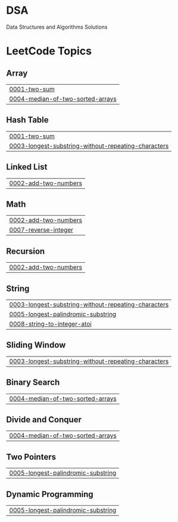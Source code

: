 # DSA
Data Structures and Algorithms Solutions

<!---LeetCode Topics Start-->
# LeetCode Topics
## Array
|  |
| ------- |
| [0001-two-sum](https://github.com/StafShah/DSA/tree/master/0001-two-sum) |
| [0004-median-of-two-sorted-arrays](https://github.com/StafShah/DSA/tree/master/0004-median-of-two-sorted-arrays) |
## Hash Table
|  |
| ------- |
| [0001-two-sum](https://github.com/StafShah/DSA/tree/master/0001-two-sum) |
| [0003-longest-substring-without-repeating-characters](https://github.com/StafShah/DSA/tree/master/0003-longest-substring-without-repeating-characters) |
## Linked List
|  |
| ------- |
| [0002-add-two-numbers](https://github.com/StafShah/DSA/tree/master/0002-add-two-numbers) |
## Math
|  |
| ------- |
| [0002-add-two-numbers](https://github.com/StafShah/DSA/tree/master/0002-add-two-numbers) |
| [0007-reverse-integer](https://github.com/StafShah/DSA/tree/master/0007-reverse-integer) |
## Recursion
|  |
| ------- |
| [0002-add-two-numbers](https://github.com/StafShah/DSA/tree/master/0002-add-two-numbers) |
## String
|  |
| ------- |
| [0003-longest-substring-without-repeating-characters](https://github.com/StafShah/DSA/tree/master/0003-longest-substring-without-repeating-characters) |
| [0005-longest-palindromic-substring](https://github.com/StafShah/DSA/tree/master/0005-longest-palindromic-substring) |
| [0008-string-to-integer-atoi](https://github.com/StafShah/DSA/tree/master/0008-string-to-integer-atoi) |
## Sliding Window
|  |
| ------- |
| [0003-longest-substring-without-repeating-characters](https://github.com/StafShah/DSA/tree/master/0003-longest-substring-without-repeating-characters) |
## Binary Search
|  |
| ------- |
| [0004-median-of-two-sorted-arrays](https://github.com/StafShah/DSA/tree/master/0004-median-of-two-sorted-arrays) |
## Divide and Conquer
|  |
| ------- |
| [0004-median-of-two-sorted-arrays](https://github.com/StafShah/DSA/tree/master/0004-median-of-two-sorted-arrays) |
## Two Pointers
|  |
| ------- |
| [0005-longest-palindromic-substring](https://github.com/StafShah/DSA/tree/master/0005-longest-palindromic-substring) |
## Dynamic Programming
|  |
| ------- |
| [0005-longest-palindromic-substring](https://github.com/StafShah/DSA/tree/master/0005-longest-palindromic-substring) |
<!---LeetCode Topics End-->